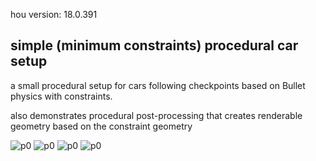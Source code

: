 hou version: 18.0.391

## simple (minimum constraints) procedural car setup

a small procedural setup for cars following checkpoints based on Bullet physics with constraints.

also demonstrates procedural post-processing that creates renderable geometry based on the constraint geometry

![p0](previews/cars_003_p0.gif)
![p0](previews/cars_003_p1.gif)
![p0](previews/cars_003_p2.gif)
![p0](previews/cars_003_p3.gif)
